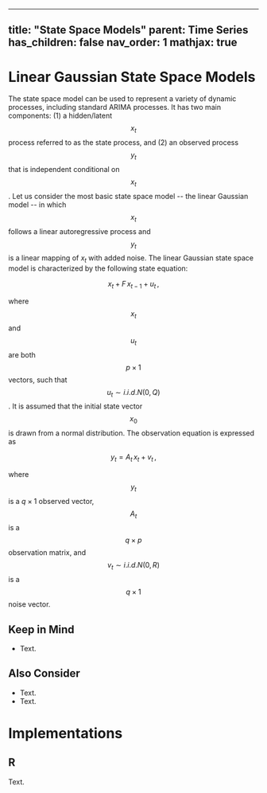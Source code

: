 
---
title: "State Space Models"
parent: Time Series
has_children: false
nav_order: 1
mathjax: true
---

# Linear Gaussian State Space Models

The state space model can be used to represent a variety of dynamic processes, including standard ARIMA processes. 
It has two main components: (1) a hidden/latent $$x_t$$ process referred to as the state process, and (2) an observed process $$y_t$$ that is independent conditional on $$x_t$$.
Let us consider the most basic state space model -- the linear Gaussian model -- in which $$x_t$$ follows a linear autoregressive process and $$y_t$$ is a linear mapping of $x_t$ with added noise.
The linear Gaussian state space model is characterized by the following state equation:

$$ x_{t} + F \, x_{t-1} + u_t \, ,$$

where $$x_t$$ and $$u_t$$ are both $$p \times 1$$ vectors, such that $$u_t \sim i.i.d. N(0,Q)$$. 
It is assumed that the initial state vector $$x_0$$ is drawn from a normal distribution. 
The observation equation is expressed as 

$$y_t = A_t \, x_t + v_t \, ,$$ 

where $$y_t$$ is a $q \times 1$ observed vector, $$A_t$$ is a $$q \times p$$ observation matrix, and $$v_t \sim i.i.d. N(0,R)$$ is a $$q \times 1$$ noise vector.

## Keep in Mind

- Text.

## Also Consider

- Text.
- Text.

# Implementations

## R

Text.